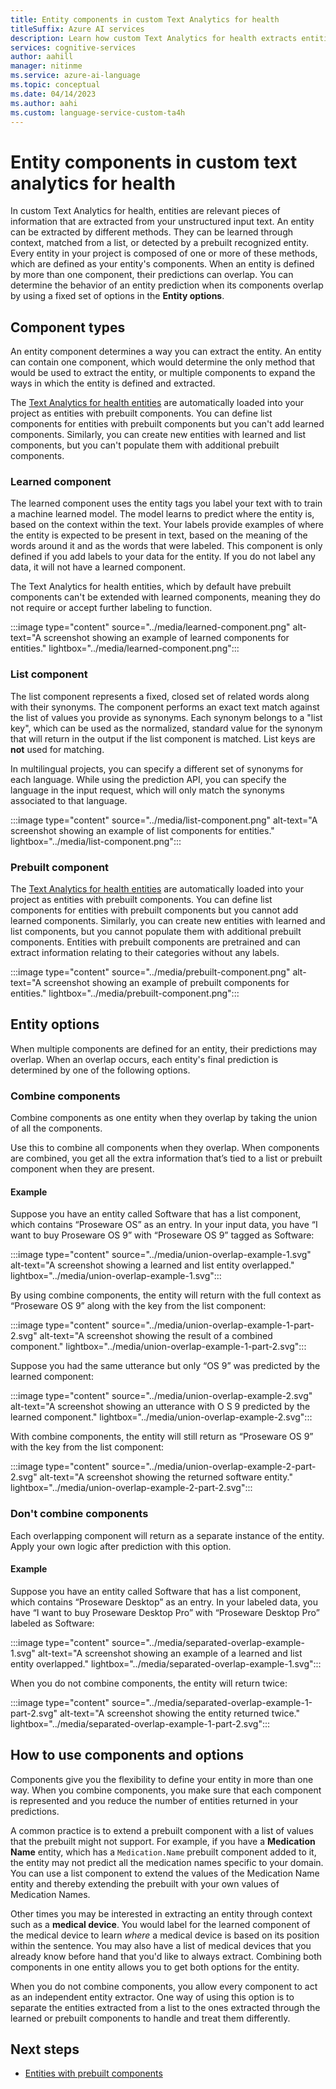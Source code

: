 ```yaml
---
title: Entity components in custom Text Analytics for health
titleSuffix: Azure AI services
description: Learn how custom Text Analytics for health extracts entities from text
services: cognitive-services
author: aahill
manager: nitinme
ms.service: azure-ai-language
ms.topic: conceptual
ms.date: 04/14/2023
ms.author: aahi
ms.custom: language-service-custom-ta4h
---
```


# Entity components in custom text analytics for health

In custom Text Analytics for health, entities are relevant pieces of information that are extracted from your unstructured input text. An entity can be extracted by different methods. They can be learned through context, matched from a list, or detected by a prebuilt recognized entity. Every entity in your project is composed of one or more of these methods, which are defined as your entity's components. When an entity is defined by more than one component, their predictions can overlap. You can determine the behavior of an entity prediction when its components overlap by using a fixed set of options in the **Entity options**.

## Component types

An entity component determines a way you can extract the entity. An entity can contain one component, which would determine the only method that would be used to extract the entity, or multiple components to expand the ways in which the entity is defined and extracted. 

The [Text Analytics for health entities](../../text-analytics-for-health/concepts/health-entity-categories.md) are automatically loaded into your project as entities with prebuilt components. You can define list components for entities with prebuilt components but you can't add learned components. Similarly, you can create new entities with learned and list components, but you can't populate them with additional prebuilt components.

### Learned component

The learned component uses the entity tags you label your text with to train a machine learned model. The model learns to predict where the entity is, based on the context within the text. Your labels provide examples of where the entity is expected to be present in text, based on the meaning of the words around it and as the words that were labeled. This component is only defined if you add labels to your data for the entity. If you do not label any data, it will not have a learned component.

The Text Analytics for health entities, which by default have prebuilt components can't be extended with learned components, meaning they do not require or accept further labeling to function.

:::image type="content" source="../media/learned-component.png" alt-text="A screenshot showing an example of learned components for entities." lightbox="../media/learned-component.png":::

### List component

The list component represents a fixed, closed set of related words along with their synonyms. The component performs an exact text match against the list of values you provide as synonyms. Each synonym belongs to a "list key", which can be used as the normalized, standard value for the synonym that will return in the output if the list component is matched. List keys are **not** used for matching.

In multilingual projects, you can specify a different set of synonyms for each language. While using the prediction API, you can specify the language in the input request, which will only match the synonyms associated to that language.


:::image type="content" source="../media/list-component.png" alt-text="A screenshot showing an example of list components for entities." lightbox="../media/list-component.png":::

### Prebuilt component

The [Text Analytics for health entities](../../text-analytics-for-health/concepts/health-entity-categories.md) are automatically loaded into your project as entities with prebuilt components. You can define list components for entities with prebuilt components but you cannot add learned components. Similarly, you can create new entities with learned and list components, but you cannot populate them with additional prebuilt components. Entities with prebuilt components are pretrained and can extract information relating to their categories without any labels.

:::image type="content" source="../media/prebuilt-component.png" alt-text="A screenshot showing an example of prebuilt components for entities." lightbox="../media/prebuilt-component.png":::


## Entity options

When multiple components are defined for an entity, their predictions may overlap. When an overlap occurs, each entity's final prediction is determined by one of the following options.

### Combine components

Combine components as one entity when they overlap by taking the union of all the components.

Use this to combine all components when they overlap. When components are combined, you get all the extra information that’s tied to a list or prebuilt component when they are present.

#### Example

Suppose you have an entity called Software that has a list component, which contains “Proseware OS” as an entry. In your input data, you have “I want to buy Proseware OS 9” with “Proseware OS 9” tagged as Software:

:::image type="content" source="../media/union-overlap-example-1.svg" alt-text="A screenshot showing a learned and list entity overlapped." lightbox="../media/union-overlap-example-1.svg":::

By using combine components, the entity will return with the full context as “Proseware OS 9” along with the key from the list component:

:::image type="content" source="../media/union-overlap-example-1-part-2.svg" alt-text="A screenshot showing the result of a combined component." lightbox="../media/union-overlap-example-1-part-2.svg":::

Suppose you had the same utterance but only “OS 9” was predicted by the learned component:

:::image type="content" source="../media/union-overlap-example-2.svg" alt-text="A screenshot showing an utterance with O S 9 predicted by the learned component." lightbox="../media/union-overlap-example-2.svg":::

With combine components, the entity will still return as “Proseware OS 9” with the key from the list component:

:::image type="content" source="../media/union-overlap-example-2-part-2.svg" alt-text="A screenshot showing the returned software entity." lightbox="../media/union-overlap-example-2-part-2.svg":::


### Don't combine components

Each overlapping component will return as a separate instance of the entity. Apply your own logic after prediction with this option.

#### Example

Suppose you have an entity called Software that has a list component, which contains “Proseware Desktop” as an entry. In your labeled data, you have “I want to buy Proseware Desktop Pro” with “Proseware Desktop Pro” labeled as Software:

:::image type="content" source="../media/separated-overlap-example-1.svg" alt-text="A screenshot showing an example of a learned and list entity overlapped." lightbox="../media/separated-overlap-example-1.svg":::

When you do not combine components, the entity will return twice:

:::image type="content" source="../media/separated-overlap-example-1-part-2.svg" alt-text="A screenshot showing the entity returned twice." lightbox="../media/separated-overlap-example-1-part-2.svg":::


## How to use components and options

Components give you the flexibility to define your entity in more than one way. When you combine components, you make sure that each component is represented and you reduce the number of entities returned in your predictions. 

A common practice is to extend a prebuilt component with a list of values that the prebuilt might not support. For example, if you have a **Medication Name** entity, which has a `Medication.Name` prebuilt component added to it, the entity may not predict all the medication names specific to your domain. You can use a list component to extend the values of the Medication Name entity and thereby extending the prebuilt with your own values of Medication Names.

Other times you may be interested in extracting an entity through context such as a **medical device**. You would label for the learned component of the medical device to learn _where_ a medical device is based on its position within the sentence. You may also have a list of medical devices that you already know before hand that you'd like to always extract. Combining both components in one entity allows you to get both options for the entity.

When you do not combine components, you allow every component to act as an independent entity extractor. One way of using this option is to separate the entities extracted from a list to the ones extracted through the learned or prebuilt components to handle and treat them differently.


## Next steps

* [Entities with prebuilt components](../../text-analytics-for-health/concepts/health-entity-categories.md)
